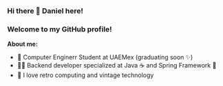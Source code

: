 ### Hi there 👋 Daniel here!
### Welcome to my GitHub profile!

**About me:**
- 📖 Computer Enginerr Student at UAEMex (graduating soon ✨)
- 👨‍💻 Backend developer specialized at Java ☕ and Spring Framework 🍃
- 📼 I love retro computing and vintage technology

<!--
**jdaniel3331/jdaniel3331** is a ✨ _special_ ✨ repository because its `README.md` (this file) appears on your GitHub profile.

Here are some ideas to get you started:

- 🔭 I’m currently working on ...
- 🌱 I’m currently learning ...
- 👯 I’m looking to collaborate on ...
- 🤔 I’m looking for help with ...
- 💬 Ask me about ...
- 📫 How to reach me: ...
- 😄 Pronouns: ...
- ⚡ Fun fact: ...
-->

